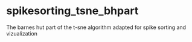 # spikesorting_tsne_bhpart
The barnes hut part of the t-sne algorithm adapted for spike sorting and vizualization
